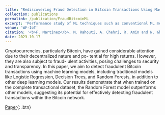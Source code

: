 ```yaml
---
title: "Rediscovering Fraud Detection in Bitcoin Transactions Using Machine Learning Models"
collection: publications
permalink: /publication/FraudBitcoinML
excerpt: 'Performance study of ML techniques such as conventional ML models, regular MLP architectures, and graph convolutional networks to accurately detect fraudulent transactions in the Bitcoin Blockchain.'
venue: 'WF-IoT'
citation: '<b>F. Martinez</b>, M. Rahouti, A. Chehri, R. Amin and N. Ghani, "Rediscovering Fraud Detection in Bitcoin Transactions Using Machine Learning Models," 2023 IEEE 9th World Forum on Internet of Things (WF-IoT), Aveiro, Portugal, 2023, pp. 1-6, doi: 10.1109/WF-IoT58464.2023.10539490.'
date: 2023-10-17
---
```

Cryptocurrencies, particularly Bitcoin, have gained considerable attention due to their decentralized nature and po- tential for high returns. However, they are also subject to fraud- ulent activities, posing challenges to security and transparency. In this paper, we aim to detect fraudulent Bitcoin transactions using machine learning models, including traditional models like Logistic Regression, Decision Trees, and Random Forests, in addition to other deep learning models. Our results demonstrate that when trained on the complete transactional dataset, the Random Forest model outperforms other models, suggesting its potential for effectively detecting fraudulent transactions within the Bitcoin network.

[Paper](https://ieeexplore.ieee.org/abstract/document/10539490){: .btn}